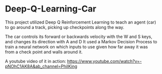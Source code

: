 # Deep-Q-Learning-Car

This project utilized Deep Q Reinforcement Learning to teach an agent (car) to go around a track, picking up checkpoints along the way.

The car controls its forward or backwards velocity with the W and S keys, and changes its direction with A and D
It used a Markov Decision Process to train a neural network on which inputs to use given how far away it was from a check point and walls around it.

A youtube video of it in action: https://www.youtube.com/watch?v=-pNOhC1AK8A&ab_channel=PhilKing
